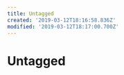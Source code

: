 ```yaml
---
title: Untagged
created: '2019-03-12T18:16:58.836Z'
modified: '2019-03-12T18:17:00.700Z'
---
```


# Untagged
